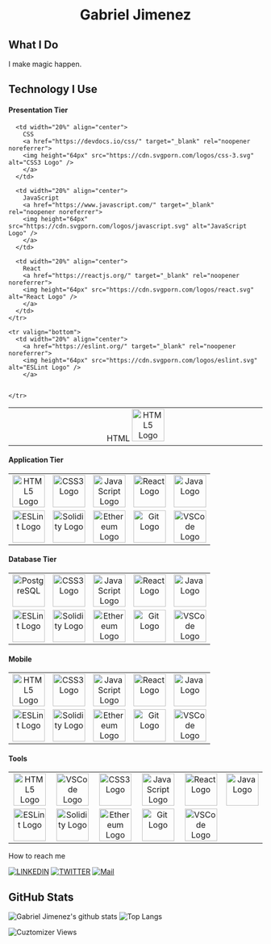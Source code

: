 <p align="center">
  <h1 align="center">
    Gabriel Jimenez
  </h1>
</p>



## What I Do

I make magic happen. 

## Technology I Use

#### Presentation Tier
<table>
  <tbody>
    <tr valign="top">
       <td width="20%" align="center">
             HTML
        <a href="https://developer.mozilla.org/en-US/docs/Web/Guide/HTML/HTML5" target="_blank" rel="noopener noreferrer">
        <img height="64px" src="https://cdn.svgporn.com/logos/html-5.svg" alt="HTML5 Logo" />
        </a>
      </td>
      
      
      <td width="20%" align="center">
        CSS
        <a href="https://devdocs.io/css/" target="_blank" rel="noopener noreferrer">
        <img height="64px" src="https://cdn.svgporn.com/logos/css-3.svg" alt="CSS3 Logo" />
        </a>
      </td>
      
      <td width="20%" align="center">
        JavaScript
        <a href="https://www.javascript.com/" target="_blank" rel="noopener noreferrer">
        <img height="64px" src="https://cdn.svgporn.com/logos/javascript.svg" alt="JavaScript Logo" />
        </a>
      </td>
      
      <td width="20%" align="center">
        React
        <a href="https://reactjs.org/" target="_blank" rel="noopener noreferrer">
        <img height="64px" src="https://cdn.svgporn.com/logos/react.svg" alt="React Logo" />
        </a>
      </td>
    </tr>
    
    <tr valign="bottom">
      <td width="20%" align="center">
        <a href="https://eslint.org/" target="_blank" rel="noopener noreferrer">
        <img height="64px" src="https://cdn.svgporn.com/logos/eslint.svg" alt="ESLint Logo" />
        </a>

      
    </tr>
  </tbody>
  
</table>

#### Application Tier
<table>
  <tbody>
    <tr valign="top">
       <td width="20%" align="center">
        <a href="https://developer.mozilla.org/en-US/docs/Web/Guide/HTML/HTML5" target="_blank" rel="noopener noreferrer">
        <img height="64px" src="https://cdn.svgporn.com/logos/html-5.svg" alt="HTML5 Logo" />
        </a>
      </td>
      <td width="20%" align="center">
        <a href="https://devdocs.io/css/" target="_blank" rel="noopener noreferrer">
        <img height="64px" src="https://cdn.svgporn.com/logos/css-3.svg" alt="CSS3 Logo" />
        </a>
      </td>
      <td width="20%" align="center">
        <a href="https://www.javascript.com/" target="_blank" rel="noopener noreferrer">
        <img height="64px" src="https://cdn.svgporn.com/logos/javascript.svg" alt="JavaScript Logo" />
        </a>
      </td>
      <td width="20%" align="center">
        <a href="https://reactjs.org/" target="_blank" rel="noopener noreferrer">
        <img height="64px" src="https://cdn.svgporn.com/logos/react.svg" alt="React Logo" />
        </a>
      </td>
      <td width="20%" align="center">
        <a href="https://java.org/" target="_blank" rel="noopener noreferrer">
        <img height="64px" src="https://cdn.svgporn.com/logos/java.svg" alt="Java Logo" />
        </a>
      </td>
    </tr>
    <tr valign="top">
      <td width="20%" align="center">
        <a href="https://eslint.org/" target="_blank" rel="noopener noreferrer">
        <img height="64px" src="https://cdn.svgporn.com/logos/eslint.svg" alt="ESLint Logo" />
        </a>
      </td>
      <td width="20%" align="center">
        <a href="https://docs.soliditylang.org/en/v0.8.7/" target="_blank" rel="noopener noreferrer">
        <img height="64px" src="https://docs.soliditylang.org/en/v0.8.7/_images/logo.svg" alt="Solidity Logo" />
        </a>
      </td>
      <td width="20%" align="center">
        <a href="https://ethereum.org/en/" target="_blank" rel="noopener noreferrer">
        <img height="64px" src="https://ethereum.org/static/a183661dd70e0e5c70689a0ec95ef0ba/31987/eth-diamond-purple.png" alt="Ethereum  Logo" />
        </a>
      </td>
      <td width="20%" align="center">
        <a href="https://git-scm.com/" target="_blank" rel="noopener noreferrer">
        <img height="64px" src="https://cdn.svgporn.com/logos/git-icon.svg" alt="Git Logo" />
        </a>
      </td>
      <td width="20%" align="center">
        <a href="https://code.visualstudio.com/" target="_blank" rel="noopener noreferrer">
        <img height="64px" src="https://cdn.svgporn.com/logos/visual-studio-code.svg" alt="VSCode Logo"/>
        </a>
      </td>
    </tr>
  </tbody>
</table>

#### Database Tier
<table>
  <tbody>
    <tr valign="top">
       <td width="20%" align="center">
        <a href="https://www.postgresql.org/" target="_blank" rel="noopener noreferrer">
        <img height="64px" src="https://www.postgresql.org/media/img/about/press/elephant.png" alt="PostgreSQL" />
        </a>
      </td>
      <td width="20%" align="center">
        <a href="https://www.mysql.com/" target="_blank" rel="noopener noreferrer">
        <img height="64px" src="https://www.mysql.com/common/logos/logo-mysql-170x115.png" alt="CSS3 Logo" />
        </a>
      </td>
      <td width="20%" align="center">
        <a href="https://www.couchbase.com/" target="_blank" rel="noopener noreferrer">
        <img height="64px" src="https://cdn.svgporn.com/logos/javascript.svg" alt="JavaScript Logo" />
        </a>
      </td>
      <td width="20%" align="center">
        <a href="https://reactjs.org/" target="_blank" rel="noopener noreferrer">
        <img height="64px" src="https://cdn.svgporn.com/logos/react.svg" alt="React Logo" />
        </a>
      </td>
      <td width="20%" align="center">
        <a href="https://java.org/" target="_blank" rel="noopener noreferrer">
        <img height="64px" src="https://cdn.svgporn.com/logos/java.svg" alt="Java Logo" />
        </a>
      </td>
    </tr>
    <tr valign="top">
      <td width="20%" align="center">
        <a href="https://eslint.org/" target="_blank" rel="noopener noreferrer">
        <img height="64px" src="https://cdn.svgporn.com/logos/eslint.svg" alt="ESLint Logo" />
        </a>
      </td>
      <td width="20%" align="center">
        <a href="https://docs.soliditylang.org/en/v0.8.7/" target="_blank" rel="noopener noreferrer">
        <img height="64px" src="https://docs.soliditylang.org/en/v0.8.7/_images/logo.svg" alt="Solidity Logo" />
        </a>
      </td>
      <td width="20%" align="center">
        <a href="https://ethereum.org/en/" target="_blank" rel="noopener noreferrer">
        <img height="64px" src="https://ethereum.org/static/a183661dd70e0e5c70689a0ec95ef0ba/31987/eth-diamond-purple.png" alt="Ethereum  Logo" />
        </a>
      </td>
      <td width="20%" align="center">
        <a href="https://git-scm.com/" target="_blank" rel="noopener noreferrer">
        <img height="64px" src="https://cdn.svgporn.com/logos/git-icon.svg" alt="Git Logo" />
        </a>
      </td>
      <td width="20%" align="center">
        <a href="https://code.visualstudio.com/" target="_blank" rel="noopener noreferrer">
        <img height="64px" src="https://cdn.svgporn.com/logos/visual-studio-code.svg" alt="VSCode Logo"/>
        </a>
      </td>
    </tr>
  </tbody>
</table>

#### Mobile 
<table>
  <tbody>
    <tr valign="top">
       <td width="20%" align="center">
        <a href="https://developer.mozilla.org/en-US/docs/Web/Guide/HTML/HTML5" target="_blank" rel="noopener noreferrer">
        <img height="64px" src="https://cdn.svgporn.com/logos/html-5.svg" alt="HTML5 Logo" />
        </a>
      </td>
      <td width="20%" align="center">
        <a href="https://devdocs.io/css/" target="_blank" rel="noopener noreferrer">
        <img height="64px" src="https://cdn.svgporn.com/logos/css-3.svg" alt="CSS3 Logo" />
        </a>
      </td>
      <td width="20%" align="center">
        <a href="https://www.javascript.com/" target="_blank" rel="noopener noreferrer">
        <img height="64px" src="https://cdn.svgporn.com/logos/javascript.svg" alt="JavaScript Logo" />
        </a>
      </td>
      <td width="20%" align="center">
        <a href="https://reactjs.org/" target="_blank" rel="noopener noreferrer">
        <img height="64px" src="https://cdn.svgporn.com/logos/react.svg" alt="React Logo" />
        </a>
      </td>
      <td width="20%" align="center">
        <a href="https://java.org/" target="_blank" rel="noopener noreferrer">
        <img height="64px" src="https://cdn.svgporn.com/logos/java.svg" alt="Java Logo" />
        </a>
      </td>
    </tr>
    <tr valign="top">
      <td width="20%" align="center">
        <a href="https://eslint.org/" target="_blank" rel="noopener noreferrer">
        <img height="64px" src="https://cdn.svgporn.com/logos/eslint.svg" alt="ESLint Logo" />
        </a>
      </td>
      <td width="20%" align="center">
        <a href="https://docs.soliditylang.org/en/v0.8.7/" target="_blank" rel="noopener noreferrer">
        <img height="64px" src="https://docs.soliditylang.org/en/v0.8.7/_images/logo.svg" alt="Solidity Logo" />
        </a>
      </td>
      <td width="20%" align="center">
        <a href="https://ethereum.org/en/" target="_blank" rel="noopener noreferrer">
        <img height="64px" src="https://ethereum.org/static/a183661dd70e0e5c70689a0ec95ef0ba/31987/eth-diamond-purple.png" alt="Ethereum  Logo" />
        </a>
      </td>
      <td width="20%" align="center">
        <a href="https://git-scm.com/" target="_blank" rel="noopener noreferrer">
        <img height="64px" src="https://cdn.svgporn.com/logos/git-icon.svg" alt="Git Logo" />
        </a>
      </td>
      <td width="20%" align="center">
        <a href="https://code.visualstudio.com/" target="_blank" rel="noopener noreferrer">
        <img height="64px" src="https://cdn.svgporn.com/logos/visual-studio-code.svg" alt="VSCode Logo"/>
        </a>
      </td>
    </tr>
  </tbody>
</table>

#### Tools 
<table>
  <tbody>
    <tr valign="top">
       <td width="20%" align="center">
        <a href="https://developer.mozilla.org/en-US/docs/Web/Guide/HTML/HTML5" target="_blank" rel="noopener noreferrer">
        <img height="64px" src="https://cdn.svgporn.com/logos/html-5.svg" alt="HTML5 Logo" />
        </a>
      </td>
         <td width="20%" align="center">
        <a href="https://code.visualstudio.com/" target="_blank" rel="noopener noreferrer">
        <img height="64px" src="https://cdn.svgporn.com/logos/visual-studio-code.svg" alt="VSCode Logo"/>
        </a>
      </td>
      <td width="20%" align="center">
        <a href="https://devdocs.io/css/" target="_blank" rel="noopener noreferrer">
        <img height="64px" src="https://cdn.svgporn.com/logos/css-3.svg" alt="CSS3 Logo" />
        </a>
      </td>
      <td width="20%" align="center">
        <a href="https://www.javascript.com/" target="_blank" rel="noopener noreferrer">
        <img height="64px" src="https://cdn.svgporn.com/logos/javascript.svg" alt="JavaScript Logo" />
        </a>
      </td>
      <td width="20%" align="center">
        <a href="https://reactjs.org/" target="_blank" rel="noopener noreferrer">
        <img height="64px" src="https://cdn.svgporn.com/logos/react.svg" alt="React Logo" />
        </a>
      </td>
      <td width="20%" align="center">
        <a href="https://java.org/" target="_blank" rel="noopener noreferrer">
        <img height="64px" src="https://cdn.svgporn.com/logos/java.svg" alt="Java Logo" />
        </a>
      </td>
    </tr>
    <tr valign="top">
      <td width="20%" align="center">
        <a href="https://eslint.org/" target="_blank" rel="noopener noreferrer">
        <img height="64px" src="https://cdn.svgporn.com/logos/eslint.svg" alt="ESLint Logo" />
        </a>
      </td>
      <td width="20%" align="center">
        <a href="https://docs.soliditylang.org/en/v0.8.7/" target="_blank" rel="noopener noreferrer">
        <img height="64px" src="https://docs.soliditylang.org/en/v0.8.7/_images/logo.svg" alt="Solidity Logo" />
        </a>
      </td>
      <td width="20%" align="center">
        <a href="https://ethereum.org/en/" target="_blank" rel="noopener noreferrer">
        <img height="64px" src="https://ethereum.org/static/a183661dd70e0e5c70689a0ec95ef0ba/31987/eth-diamond-purple.png" alt="Ethereum  Logo" />
        </a>
      </td>
      <td width="20%" align="center">
        <a href="https://git-scm.com/" target="_blank" rel="noopener noreferrer">
        <img height="64px" src="https://cdn.svgporn.com/logos/git-icon.svg" alt="Git Logo" />
        </a>
      </td>
      <td width="20%" align="center">
        <a href="https://code.visualstudio.com/" target="_blank" rel="noopener noreferrer">
        <img height="64px" src="https://cdn.svgporn.com/logos/visual-studio-code.svg" alt="VSCode Logo"/>
        </a>
      </td>
    </tr>
  </tbody>
</table
  
## How to reach me

[![LINKEDIN](https://img.shields.io/badge/Linkedin-black?style=for-the-badge&logo=linkedin)](https://www.linkedin.com/in/gabriel-jimenez-ba1aa810/)
[![TWITTER](https://img.shields.io/badge/Twitter-black?style=for-the-badge&logo=twitter)](https://twitter.com/jimenezgabe)
[![Mail](https://img.shields.io/badge/jimenez.gabe@gmail.com-%E2%9C%89%20Email%20Me-57e?style=for-the-badge)](mailto:jimenez.gabe@gmail.com)


## GitHub Stats
![Gabriel Jimenez's github stats](https://github-readme-stats.vercel.app/api?username=cuztomizer&show_icons=true&title_color=fff&icon_color=6B8E23&text_color=9f9f9f&bg_color=000)
![Top Langs](https://github-readme-stats.vercel.app/api/top-langs/?username=cuztomizer&layout=compact&bg_color=000&text_color=9f9f9f&title_color=fff)

![Cuztomizer Views](https://komarev.com/ghpvc/?username=cuztomizer&label=Profile%20Views&color=aabbff&style=flat-square)

